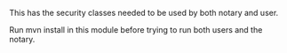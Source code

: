 This has the security classes needed to be used by both notary and user.

Run mvn install in this module before trying to run both users and the notary.